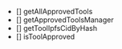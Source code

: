 - [] getAllApprovedTools
- [] getApprovedToolsManager
- [] getToolIpfsCidByHash
- [] isToolApproved
